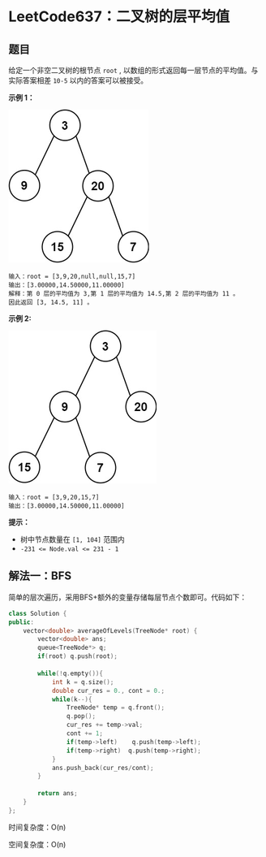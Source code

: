 # LeetCode637：二叉树的层平均值

## 题目

给定一个非空二叉树的根节点 `root` , 以数组的形式返回每一层节点的平均值。与实际答案相差 `10-5` 以内的答案可以被接受。

 

**示例 1：**

![img](LeetCode637：二叉树的层平均值.assets/avg1-tree.jpg)

```
输入：root = [3,9,20,null,null,15,7]
输出：[3.00000,14.50000,11.00000]
解释：第 0 层的平均值为 3,第 1 层的平均值为 14.5,第 2 层的平均值为 11 。
因此返回 [3, 14.5, 11] 。
```

**示例 2:**

![img](LeetCode637：二叉树的层平均值.assets/avg2-tree.jpg)

```
输入：root = [3,9,20,15,7]
输出：[3.00000,14.50000,11.00000]
```

 

**提示：**



- 树中节点数量在 `[1, 104]` 范围内
- `-231 <= Node.val <= 231 - 1`

## 解法一：BFS

简单的层次遍历，采用BFS+额外的变量存储每层节点个数即可。代码如下：

```c++
class Solution {
public:
    vector<double> averageOfLevels(TreeNode* root) {
        vector<double> ans;
        queue<TreeNode*> q;
        if(root) q.push(root);

        while(!q.empty()){
            int k = q.size();
            double cur_res = 0., cont = 0.;
            while(k--){
                TreeNode* temp = q.front();   
                q.pop();
                cur_res += temp->val;
                cont += 1;
                if(temp->left)    q.push(temp->left);
                if(temp->right)  q.push(temp->right);
            }
            ans.push_back(cur_res/cont);
        }

        return ans;
    }
};
```

时间复杂度：O(n)

空间复杂度：O(n)